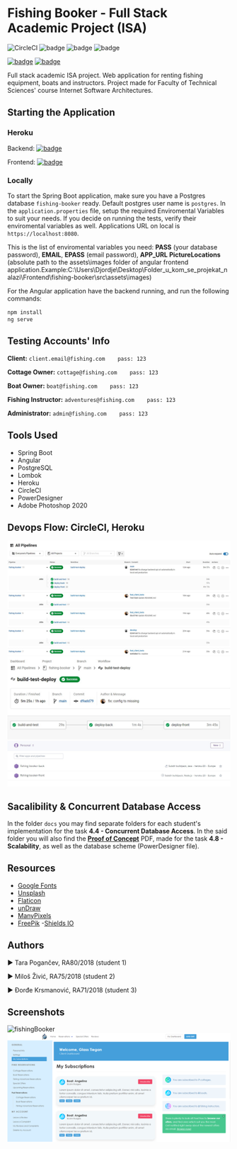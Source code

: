# Fishing Booker - Full Stack Academic Project (ISA)
![CircleCI](https://img.shields.io/circleci/build/gh/tara-pogancev/fishing-booker/main?token=df4a6396a90564e03e355f9f5453df929d51c159) 
![badge](https://img.shields.io/badge/Angular-v12-blue)
![badge](https://img.shields.io/badge/Spring%20Boot-v2.5.6-blue)
![badge](https://img.shields.io/badge/jdk-v11-blue)

[![badge](https://img.shields.io/badge/Heroku-backend-9676B9)](https://fishing-booker-back.herokuapp.com/)
[![badge](https://img.shields.io/badge/Heroku-frontend-9676B9)](https://fishing-booker-front.herokuapp.com/)


Full stack academic ISA project. Web application for renting fishing equipment, boats and instructors.
Project made for Faculty of Technical Sciences' course Internet Software Architectures.

## Starting the Application

### Heroku

Backend: [![badge](https://img.shields.io/badge/Heroku-backend-9676B9)](https://fishing-booker-back.herokuapp.com/)

Frontend: [![badge](https://img.shields.io/badge/Heroku-frontend-9676B9)](https://fishing-booker-front.herokuapp.com/)

### Locally

To start the Spring Boot application, make sure you have a Postgres database `fishing-booker` ready. Default postgres user name is `postgres`. In the `application.properties` file, setup the required Enviromental Variables to suit your needs. If you decide on running the tests, verify their enviromental variables as well. Applications URL on local is `https://localhost:8080`. 

This is the list of enviromental variables you need: **PASS** (your database password), **EMAIL**, **EPASS** (email password), **APP_URL**
**PictureLocations** (absolute path to the assets\images folder of angular frontend application.Example:C:\Users\Djordje\Desktop\Folder_u_kom_se_projekat_nalazi\Frontend\fishing-booker\src\assets\images)

For the Angular application have the backend running, and run the following commands:
```
npm install 
ng serve
```

## Testing Accounts' Info

**Client:**
`client.email@fishing.com    pass: 123`

**Cottage Owner:**
`cottage@fishing.com    pass: 123`

**Boat Owner:**
`boat@fishing.com    pass: 123`

**Fishing Instructor:**
`adventures@fishing.com    pass: 123`

**Administrator:**
`admin@fishing.com    pass: 123`

## Tools Used

- Spring Boot
- Angular
- PostgreSQL
- Lombok
- Heroku
- CircleCI
- PowerDesigner
- Adobe Photoshop 2020


## Devops Flow: CircleCI, Heroku

![fishingBooker](img/circleci1.jpg)
![fishingBooker](img/circleci2.jpg)
![fishingBooker](img/heroku.jpg)

## Sacalibility & Concurrent Database Access

 In the folder `docs` you may find separate folders for each student's implementation for the task **4.4 - Concurrent Database Access**.
 In the said folder you will also find the [**Proof of Concept**](https://github.com/tara-pogancev/fishing-booker/blob/main/docs/Proof%20of%20Concept.pdf) PDF, made for the task **4.8 - Scalability**, as well as the database scheme (PowerDesigner file).

## Resources

- [Google Fonts](https://fonts.google.com/)
- [Unsplash](https://unsplash.com/)
- [Flaticon](https://www.flaticon.com/)
- [unDraw](https://undraw.co/illustrations)
- [ManyPixels](https://www.manypixels.co/gallery)
- [FreePik](https://www.freepik.com/vectors/illustrations)
-[Shields IO](https://shields.io/)

## Authors

► Tara Pogančev, RA80/2018 (student 1)

► Miloš Živić, RA75/2018 (student 2)

► Đorđe Krsmanović, RA71/2018 (student 3)

## Screenshots

![fishingBooker](img/screenshot1.jpg)
![fishingBooker](img/screenshot2.jpg)
